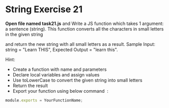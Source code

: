 # String Exercise 21

**Open file named task21.js** and Write a JS function which takes 1 argument: a sentence (string). 
This function converts all the characters in small letters in the given string

 and return the new string with all small letters as a result. 
 Sample Input: string = "Learn THIS", Expected Output = "learn this".

Hint:

- Create a function with name and parameters
- Declare local variables and assign values
- Use toLowerCase to convert the given string into small letters
- Return the result
- Export your function using below command  :

```js
module.exports = YourFunctionName;
```
